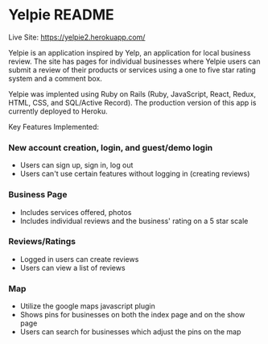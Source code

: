 # Yelpie README



Live Site: https://yelpie2.herokuapp.com/
 

Yelpie is an application inspired by Yelp, an application for local business review. The site has pages for individual businesses where Yelpie users can submit a review of their products or services using a one to five star rating system and a comment box.

Yelpie was implented using Ruby on Rails (Ruby, JavaScript, React, Redux, HTML, CSS, and SQL/Active Record). The production version of this app is currently deployed to Heroku.

Key Features Implemented:

### New account creation, login, and guest/demo login 
* Users can sign up, sign in, log out
* Users can't use certain features without logging in (creating reviews)
###  Business Page 
* Includes services offered, photos
* Includes individual reviews and the business' rating on a 5 star scale
### Reviews/Ratings  
* Logged in users can create reviews
* Users can view a list of reviews
### Map 
* Utilize the google maps javascript plugin 
* Shows pins for businesses on both the index page and on the show page
* Users can search for businesses which adjust the pins on the map

